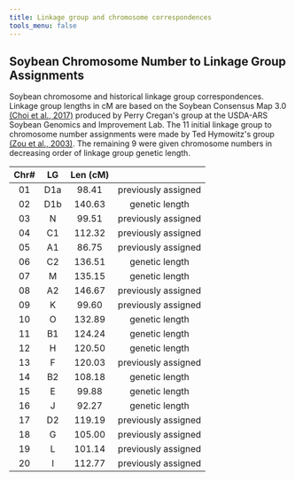 ```yaml
---
title: Linkage group and chromosome correspondences
tools_menu: false
---
```


<h2>Soybean Chromosome Number to Linkage Group Assignments</h2>

<p>
  Soybean chromosome and historical linkage group correspondences.  Linkage group lengths in cM are based on the Soybean Consensus Map 3.0 <a href="https://www.ncbi.nlm.nih.gov/pmc/articles/PMC1893076/">(Choi et al., 2017)</a> produced by Perry Cregan's group at the USDA-ARS Soybean Genomics and Improvement Lab. The 11 initial linkage group to chromosome number assignments were made by Ted Hymowitz's group <a href="https://pubmed.ncbi.nlm.nih.gov/12783169/">(Zou et al., 2003)</a>. The remaining 9 were given chromosome numbers in decreasing order of linkage group genetic length.
</p>

 | Chr# | LG| Len (cM) | |
 | :---: | :---: | :-----: | :--: |
 | 01 | D1a | 98.41 | previously assigned |
 | 02 | D1b | 140.63 | genetic length |
 | 03 | N | 99.51 | previously assigned |
 | 04 | C1 | 112.32 | previously assigned |
 | 05 | A1 | 86.75 | previously assigned |
 | 06 | C2 | 136.51 | genetic length |
 | 07 | M | 135.15 | genetic length |
 | 08 | A2 | 146.67 | previously assigned |
 | 09 | K | 99.60 | previously assigned |
 | 10 | O | 132.89 | genetic length |
 | 11 | B1 | 124.24 | genetic length |
 | 12 | H | 120.50 | genetic length |
 | 13 | F | 120.03 | previously assigned |
 | 14 | B2 | 108.18 | genetic length |
 | 15 | E | 99.88 | genetic length |
 | 16 | J | 92.27 | genetic length |
 | 17 | D2 | 119.19 | previously assigned |
 | 18 | G | 105.00 | previously assigned |
 | 19 | L | 101.14 | previously assigned |
 | 20 | I | 112.77 | previously assigned |

